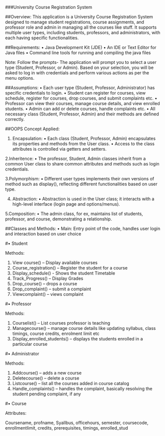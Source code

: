 ###University Course Registration System

##Overview:
This application is a University Course Registration System designed to manage student registrations, course assignments, and professor role and admin in managing all the courses like stuff. It supports multiple user types, including students, professors, and administrators, with each having specific functionalities.


##Requirements:
•	Java Development Kit (JDE)
•	An IDE or Text Editor for Java files
•	Command line tools for running and compiling the java files


Note:  Follow the prompts-
The application will prompt you to select a user type (Student, Professor, or Admin). Based on your selection, you will be asked to log in with credentials and perform various actions as per the menu options.


##Assumptions: 
•	Each user type (Student, Professor, Administrator) has specific credentials to login.
•	Student can register for courses, view schedule, register for courses, drop courses, and submit complaints etc.
•	Professor can view their courses, manage course details, and view enrolled students.
•	Admin can add or delete courses, handle complaints etc.
•	All necessary class (Student, Professor, Admin) and their methods are defined correctly.



##OOPS Concept Applied:
1. Encapsulation:
•	Each class (Student, Professor, Admin) encapsulates its properties and methods from the User class.
•	Access to the class attributes is controlled via getters and setters.

2.Inheritence:
•	The professor, Student, Admin classes inherit from a common User class to share common attributes and methods such as login credentials.

3.Polymorphism: 
•	Different user types implements their own versions of method such as display(), reflecting different functionalities based on user type.

4. Abstraction: 
•	Abstraction is used in the User class; it interacts with a high-level interface (login page and options/menus).

5.Composition:
•	The admin class, for ex, maintains list of students, professor, and course, demonstrating a relationship.


##Classes and Methods:
•	Main: Entry point of the code, handles user login and interaction based on user choice

#•	Student

Methods:

1.	View course() – Display available courses
2.	Course_registration() – Register the student for a course
3.	Display_schedule() -  Shows the student Timetable
4.	Track_Progress() – Display Grades
5.	Drop_course() – drops a course
6.	Drop_complaint() – submit a complaint
7.	Viewcomplaint() – views complaint

#•	Professor

Methods:

1.	Courselist() – List courses professor is teaching
2.	Managecourse() – manage course details like updating syllabus, class timings, course credits, enrolment limit etc
3.	Display_enrolled_students() – displays the students enrolled in a particular course

#•	Administrator

Methods:

1.	Addcourse() –  adds a new course
2.	Deletecourse() – delete a course
3.	Listcourse() – list all the courses added in course catalog
4.	Handle_complaints() – handles the complaint, basically resolving the student pending complaint, if any   

#•	Course

Attributes:

Coursename, profname, Syallbus, officehours, semester, coursecode, enrollmentlimit, credits, prerequisites, timings, enrolled_stud 

